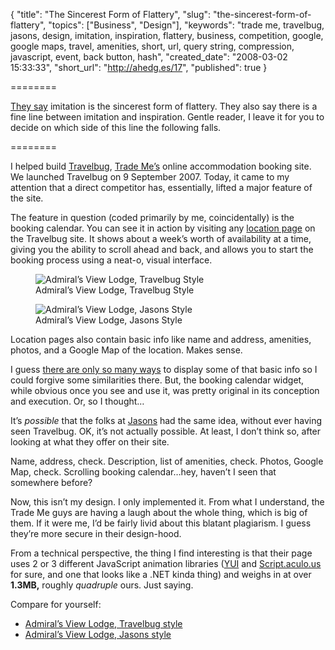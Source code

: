 {
  "title": "The Sincerest Form of Flattery",
  "slug": "the-sincerest-form-of-flattery",
  "topics": ["Business", "Design"],
  "keywords": "trade me, travelbug, jasons, design, imitation, inspiration, flattery, business, competition, google, google maps, travel, amenities, short, url, query string, compression, javascript, event, back button, hash",
  "created_date": "2008-03-02 15:33:33",
  "short_url": "http://ahedg.es/17",
  "published": true
}

========

[They say](https://www.quotationspage.com/quote/27484.html) imitation is the sincerest form of flattery. They also say there is a fine line between imitation and inspiration. Gentle reader, I leave it for you to decide on which side of this line the following falls.

========

I helped build [Travelbug](https://www.travelbug.co.nz/), [Trade Me’s](https://www.trademe.co.nz/) online accommodation booking site. We launched Travelbug on 9 September 2007. Today, it came to my attention that a direct competitor has, essentially, lifted a major feature of the site.

The feature in question (coded primarily by me, coincidentally) is the booking calendar. You can see it in action by visiting any [location page](https://www.travelbug.co.nz/visit/19160#book) on the Travelbug site. It shows about a week’s worth of availability at a time, giving you the ability to scroll ahead and back, and allows you to start the booking process using a neat-o, visual interface.

<figure>
    <img src="/blog/assets/img/admirals-travelbug.png" alt="Admiral’s View Lodge, Travelbug Style">
    <figcaption>Admiral’s View Lodge, Travelbug Style</figcaption>
</figure>

<figure>
    <img src="/blog/assets/img/admirals-jasons.png" alt="Admiral’s View Lodge, Jasons Style">
    <figcaption>Admiral’s View Lodge, Jasons Style</figcaption>
</figure>

Location pages also contain basic info like name and address, amenities, photos, and a Google Map of the location. Makes sense.

I guess [there are only so many ways](https://www.37signals.com/svn/posts/575-but-theres-only-so-many-ways-to-do-something-right) to display some of that basic info so I could forgive some similarities there. But, the booking calendar widget, while obvious once you see and use it, was pretty original in its conception and execution. Or, so I thought…

It’s _possible_ that the folks at [Jasons](https://www.jasons.com/) had the same idea, without ever having seen Travelbug. OK, it’s not actually possible. At least, I don’t think so, after looking at what they offer on their site.

Name, address, check. Description, list of amenities, check. Photos, Google Map, check. Scrolling booking calendar…hey, haven’t I seen that somewhere before?

Now, this isn’t my design. I only implemented it. From what I understand, the Trade Me guys are having a laugh about the whole thing, which is big of them. If it were me, I’d be fairly livid about this blatant plagiarism. I guess they’re more secure in their design-hood.

From a technical perspective, the thing I find interesting is that their page uses 2 or 3 different JavaScript animation libraries ([YUI](https://developer.yahoo.com/yui/animation/) and [Script.aculo.us](https://script.aculo.us/) for sure, and one that looks like a .NET kinda thing) and weighs in at over **1.3MB,** roughly _quadruple_ ours. Just saying.

Compare for yourself:

* [Admiral’s View Lodge, Travelbug style](https://www.travelbug.co.nz/visit/20564)
* [Admiral’s View Lodge, Jasons style](https://www.jasons.com/New-Zealand/Paihia/Admirals-View-Lodge)
